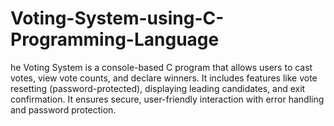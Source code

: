 # Voting-System-using-C-Programming-Language
he Voting System is a console-based C program that allows users to cast votes, view vote counts, and declare winners. It includes features like vote resetting (password-protected), displaying leading candidates, and exit confirmation. It ensures secure, user-friendly interaction with error handling and password protection.

